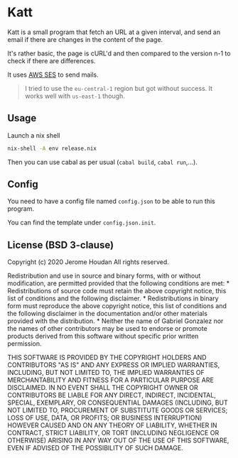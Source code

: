 # Katt

Katt is a small program that fetch an URL at a given interval, and send an email if there are changes in the content of the page.


It's rather basic, the page is cURL'd and then compared to the version n-1 to check if there are differences.

It uses [AWS SES](https://aws.amazon.com/ses/) to send mails.
> I tried to use the `eu-central-1` region but got without success. It works well with `us-east-1` though.

## Usage

Launch a nix shell
```sh
nix-shell -A env release.nix
```
Then you can use cabal as per usual (`cabal build`, `cabal run`,...).

## Config

You need to have a config file named `config.json` to be able to run this program.

You can find the template under `config.json.init`.

## License (BSD 3-clause)

Copyright (c) 2020 Jerome Houdan All rights reserved.

Redistribution and use in source and binary forms, with or without modification, are permitted provided that the following conditions are met: * Redistributions of source code must retain the above copyright notice, this list of conditions and the following disclaimer. * Redistributions in binary form must reproduce the above copyright notice, this list of conditions and the following disclaimer in the documentation and/or other materials provided with the distribution. * Neither the name of Gabriel Gonzalez nor the names of other contributors may be used to endorse or promote products derived from this software without specific prior written permission.

THIS SOFTWARE IS PROVIDED BY THE COPYRIGHT HOLDERS AND CONTRIBUTORS "AS IS" AND ANY EXPRESS OR IMPLIED WARRANTIES, INCLUDING, BUT NOT LIMITED TO, THE IMPLIED WARRANTIES OF MERCHANTABILITY AND FITNESS FOR A PARTICULAR PURPOSE ARE DISCLAIMED. IN NO EVENT SHALL THE COPYRIGHT OWNER OR CONTRIBUTORS BE LIABLE FOR ANY DIRECT, INDIRECT, INCIDENTAL, SPECIAL, EXEMPLARY, OR CONSEQUENTIAL DAMAGES (INCLUDING, BUT NOT LIMITED TO, PROCUREMENT OF SUBSTITUTE GOODS OR SERVICES; LOSS OF USE, DATA, OR PROFITS; OR BUSINESS INTERRUPTION) HOWEVER CAUSED AND ON ANY THEORY OF LIABILITY, WHETHER IN CONTRACT, STRICT LIABILITY, OR TORT (INCLUDING NEGLIGENCE OR OTHERWISE) ARISING IN ANY WAY OUT OF THE USE OF THIS SOFTWARE, EVEN IF ADVISED OF THE POSSIBILITY OF SUCH DAMAGE.
